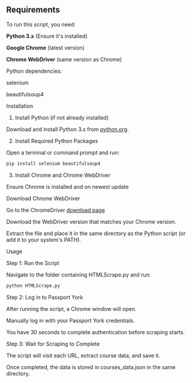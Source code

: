 ## Requirements

To run this script, you need:

**Python 3.x** (Ensure it's installed)

**Google Chrome** (latest version)

**Chrome WebDriver** (same version as Chrome)

Python dependencies:

selenium

beautifulsoup4

Installation

1. Install Python (if not already installed)

Download and install Python 3.x from [python.org](https://www.python.org/downloads/).

2. Install Required Python Packages

Open a terminal or command prompt and run:
```bash
pip install selenium beautifulsoup4
```
3. Install Chrome and Chrome WebDriver

Ensure Chrome is installed and on newest update

Download Chrome WebDriver

Go to the ChromeDriver [download page](https://googlechromelabs.github.io/chrome-for-testing/)

Download the WebDriver version that matches your Chrome version.

Extract the file and place it in the same directory as the Python script (or add it to your system's PATH).

Usage

Step 1: Run the Script

Navigate to the folder containing HTMLScrape.py and run:
```bash
python HTMLScrape.py
```
Step 2: Log in to Passport York

After running the script, a Chrome window will open.

Manually log in with your Passport York credentials.

You have 30 seconds to complete authentication before scraping starts.

Step 3: Wait for Scraping to Complete

The script will visit each URL, extract course data, and save it.

Once completed, the data is stored in courses_data.json in the same directory.

